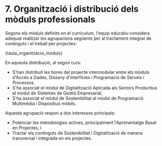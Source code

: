 # 7. Organització i distribució dels mòduls professionals

Segons els mòduls definits en el currículum, l'equip educatiu considera adequat realitzar les agrupacions següents per al tractament integrat de continguts i el treball per projectes:

{taula_organitzacio_moduls}

<!-- Nota: En SMX tenim el projecte agrupat amb SOX i IAW, però Sostenibilitat i Digitalització no està associat a res. En un futur es voldrà treballar per projectes incorporant DIG i SOST, o aquesta agrupació és puntual d'enguany? -->

En aquesta distribució, al segon curs:

* S'han distribuit les hores del projecte intermodular entre els mòduls d'Accés a Dades, Disseny d'interfícies i Programació de Serveis i Processos.
* S'ha associat el mòdul de Digitalització Aplicada als Sectors Productius al mòdul de Sistemes de Gestió Empresarial,
* S'ha associat el mòdul de Sostenibilitat al mòdul de Programació Multimèdia i Dispositius mòbils.

Aquesta agrupació respon a dos interessos principals:

* Potenciar les metodologies actives, principalment l'Aprenentatge Basat en Projectes, i
* Tractar els continguts de Sostenibilitat i Digitalització de manera transversal i integrada en els projectes.

<!-- Com ja sabem, els estudis de cicles formatius s'estructuren originalment en mòduls i estos  estan  definits  per  a  cada  títol  en  els  seus  decrets  corresponents.  L'actual desenrotllament  normatiu  del  Sistema  de  Formació  Professional,  en  el  seu  esforç  per impulsar propostes pedagògiques integradores i actives, permet als centres en l'ús de la seua autonomia modificar esta organització. 

RD 659/23. Article 11. Característiques del mòdul professional 

 1. El mòdul professional pot mantindre's o no com a tal en  l'organització de la programació dels processos d'ensenyança-aprenentatge en els centres del Sistema de Formació Professional, en funció de l'organització i metodologia a utilitzar, determinada per les administracions o pel mateix centre, respectant sempre el currículum i tots els seus resultats d'aprenentatge. 

Per això, el PCCF haurà d'especificar la manera com s'impartiran els mòduls. Això  implica  fonamentalment  la  possibilitat  de  realitzar  programacions  intermodulars  en  el cicle, però també qualsevol altre canvi en la distribució d'estos que el centre puga escometre. Això, evidentment, subjecte al compliment de qualsevol disposició d'organització i funcionament que puga afectar el centre.
-->
